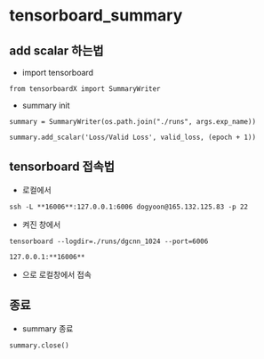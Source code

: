 # tensorboard_summary

## add scalar 하는법

- import tensorboard

```
from tensorboardX import SummaryWriter
```

- summary init

```
summary = SummaryWriter(os.path.join("./runs", args.exp_name))
```

```
summary.add_scalar('Loss/Valid Loss', valid_loss, (epoch + 1))
```

## tensorboard 접속법

- 로컬에서

```
ssh -L **16006**:127.0.0.1:6006 dogyoon@165.132.125.83 -p 22
```

- 켜진 창에서

```
tensorboard --logdir=./runs/dgcnn_1024 --port=6006
```

```
127.0.0.1:**16006**
```

- 으로 로컬창에서 접속

## 종료

- summary 종료

```
summary.close()
```

